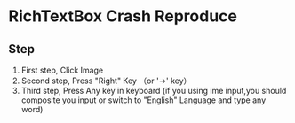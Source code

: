 # RichTextBox Crash Reproduce

## Step

1. First step, Click Image
2. Second step, Press "Right" Key （or '→' key）
3. Third step, Press Any key in keyboard (if you using ime input,you should composite you input or switch to "English" Language and type any word)
